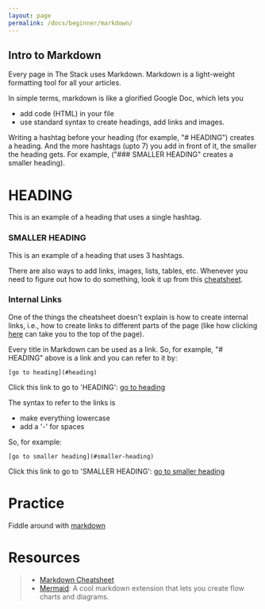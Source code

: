 ```yaml
---
layout: page
permalink: /docs/beginner/markdown/
---
```


## Intro to Markdown

Every page in The Stack uses Markdown. Markdown is a light-weight formatting tool for all your articles.

In simple terms, markdown is like a glorified Google Doc, which lets you 
- add code (HTML) in your file
- use standard syntax to create headings, add links and images. 

Writing a hashtag before your heading (for example, "# HEADING") creates a heading. And the more hashtags (upto 7) you add in front of it, the smaller the heading gets. For example, ("### SMALLER HEADING" creates a smaller heading). 

# HEADING
This is an example of a heading that uses a single hashtag.

### SMALLER HEADING
This is an example of a heading that uses 3 hashtags.

There are also ways to add links, images, lists, tables, etc.
Whenever you need to figure out how to do something, look it up from this [cheatsheet](https://github.com/adam-p/markdown-here/wiki/Markdown-Here-Cheatsheet).

### Internal Links
One of the things the cheatsheet doesn't explain is how to create internal links, i.e., how to create links to different parts of the page (like how clicking [here](#intro-to-markdown) can take you to the top of the page).

Every title in Markdown can be used as a link. So, for example, "# HEADING" above is a link and you can refer to it by:

`[go to heading](#heading)`

Click this link to go to 'HEADING': [go to heading](#heading)

The syntax to refer to the links is
- make everything lowercase
- add a '-' for spaces

So, for example:

`[go to smaller heading](#smaller-heading)`

Click this link to go to 'SMALLER HEADING': [go to smaller heading](#smaller-heading)

# Practice
Fiddle around with [markdown](https://markdown-it.github.io/#md3=%7B%22source%22%3A%22%23%20Markdown%20Tutorial%5Cn%5CnSolutions%20are%20at%20the%20end%2C%20remember%20to%20use%20the%20cheat%20sheet!%5Cn%5CnMake%20the%20line%20below%20a%20title%3A%5CnI%20Love%20Stack%5Cn%5CnCreate%20a%20smaller%20level%20title%3A%20%5CnStack%20is%20Lit%5Cn%5CnMake%20the%20link%20to%20the%20tutorial%20a%20clickable%20link%3A%20%5Cnhttps%3A%2F%2Fgithub.com%2Fadam-p%2Fmarkdown-here%2Fwiki%2FMarkdown-Cheatsheet%5Cn%5CnMake%20the%20word%20below%20link%20back%20to%20the%20top%3A%5Cnword%5Cn%5CnItalicize%20Me!%5CnMake%20me%20bold!%5Cn%5CnMake%20a%20list%20of%20your%20favorite%20things%3A%5Cn%5Cn%28Make%20these%20unordered%29%5CnRaindrops%20on%20roses%5CnWhiskers%20on%20kittens%5Cn%5Cn%28Make%20these%20ordered%29%5CnBright%20copper%20kettles%5CnWarm%20woolen%20mittens%5Cn%5CnBlockquote%20the%20special%20things%3A%5CnI%20am%20special%20info.%5CnBlock%20quote%20me.%5Cn%5CnTable%20This%3A%5CnCeral%20%20%20How%20much%20I%20Love%20It%5CnRaisin%20Bran%20%20%20%20%2010%2F10%5CnCheerios%20%20%20%20%20%20%20%209%2F10%5CnLucky%20Charms%20%20%20%2015%2F10%5Cn%5Cn%5Cn%23%20Solutions%5Cn%5CnMake%20the%20line%20below%20a%20title%3A%5Cn%23%20I%20Love%20Stack%5Cn%5CnCreate%20a%20smaller%20level%20title%3A%20%5Cn%23%23%23%20Stack%20is%20Lit%5Cn%5CnMake%20the%20link%20to%20the%20tutorial%20a%20clickable%20link%3A%20%5Cn%5Bclick%20click%5D%28https%3A%2F%2Fgithub.com%2Fadam-p%2Fmarkdown-here%2Fwiki%2FMarkdown-Cheatsheet%29%5Cn%5CnMake%20the%20word%20below%20link%20back%20to%20the%20top%3A%5Cn%5Bword%5D%28%23markdown-tutorial%29%5Cn%5Cn%2AItalicize%20Me!%2A%5Cn%2A%2AMake%20me%20bold!%2A%2A%5Cn%5CnMake%20a%20list%20of%20your%20favorite%20things%3A%5Cn-%20Raindrops%20on%20roses%5Cn-%20Whiskers%20on%20kittens%5Cn%5Cn1.%20Bright%20copper%20kettles%5Cn2.%20Warm%20woolen%20mittens%5Cn%5CnBlockquote%20the%20special%20things%3A%5Cn%3EI%20am%20special%20info.%5Cn%3EBlock%20quote%20me.%5Cn%5CnTable%20This%3A%5Cn%7C%20Ceral%20%7C%20How%20much%20I%20Love%20It%20%7C%5Cn%7C-------%7C--------------------%7C%5Cn%7C%20Raisin%20Bran%20%7C%2010%2F10%20%7C%5Cn%7C%20Cheerios%20%7C%209%2F10%20%7C%5Cn%7C%20Lucky%20Charms%20%7C%2015%2F10%20%7C%5Cn%20%20%5Cn%22%2C%22defaults%22%3A%7B%22html%22%3Afalse%2C%22xhtmlOut%22%3Afalse%2C%22breaks%22%3Atrue%2C%22langPrefix%22%3A%22language-%22%2C%22linkify%22%3Atrue%2C%22typographer%22%3Atrue%2C%22_highlight%22%3Atrue%2C%22_strict%22%3Afalse%2C%22_view%22%3A%22html%22%7D%7D)

# Resources
> - [Markdown Cheatsheet](https://github.com/adam-p/markdown-here/wiki/Markdown-Here-Cheatsheet)
> - [Mermaid](https://mermaid-js.github.io/mermaid/#/): A cool markdown extension that lets you create flow charts and diagrams.